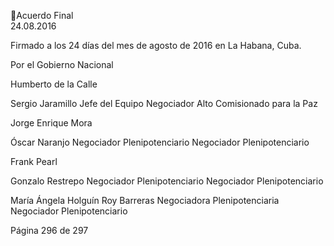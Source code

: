 Acuerdo Final  
24.08.2016  

 
 

Firmado a los 24 días del mes de agosto de 2016 en La Habana, Cuba. 
 

Por el Gobierno Nacional 
 
 
 
 
 
Humberto de la Calle    
 
 
 
Sergio Jaramillo 
Jefe del Equipo Negociador                                          Alto Comisionado para la Paz 
 
 
 
 
 
 
Jorge Enrique Mora 
 
 
 
 
Óscar Naranjo 
Negociador Plenipotenciario                                        Negociador Plenipotenciario 
 
 
 
 
 
 
Frank Pearl   
 
 
 
 
 
Gonzalo Restrepo 
Negociador Plenipotenciario                                        Negociador Plenipotenciario 
 
 
 
 
 
 
María Ángela Holguín                                                    Roy Barreras 
Negociadora Plenipotenciaria                                      Negociador Plenipotenciario 
 
Página 296 de 297 
 


